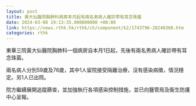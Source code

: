 ```yaml
---
layout: post
title: 黃大仙醫院胸肺科病房本月起有兩名男病人確診帶有耳念珠菌
date: 2024-03-08 19:13:35.000000000 +08:00
link: https://news.rthk.hk/rthk/ch/component/k2/1743796-20240308.htm
categories: rthk
---
```


東華三院黃大仙醫院胸肺科一個病房自本月1日起，先後有兩名男病人確診帶有耳念珠菌。

兩名病人分別59歲及76歲，其中1人留院接受隔離治療，沒有感染病徵，情況穩定。另1人已出院。

院方繼續展開追蹤篩查，並加強執行各項感染控制措施，並已向醫管局及衞生防護中心呈報。

